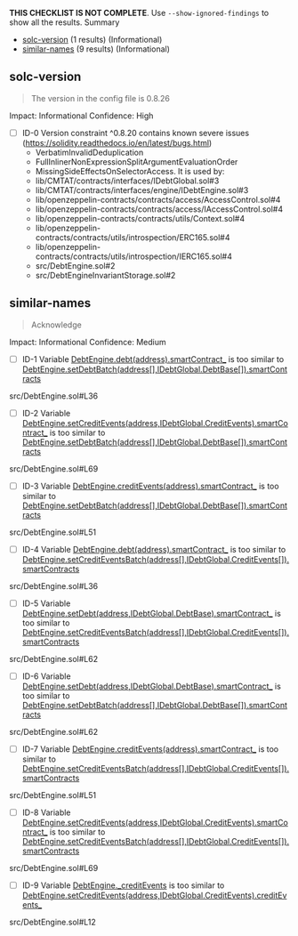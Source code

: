 **THIS CHECKLIST IS NOT COMPLETE**. Use `--show-ignored-findings` to show all the results.
Summary
 - [solc-version](#solc-version) (1 results) (Informational)
 - [similar-names](#similar-names) (9 results) (Informational)
## solc-version

> The version in the config file is 0.8.26

Impact: Informational
Confidence: High
 - [ ] ID-0
	Version constraint ^0.8.20 contains known severe issues (https://solidity.readthedocs.io/en/latest/bugs.html)
	- VerbatimInvalidDeduplication
	- FullInlinerNonExpressionSplitArgumentEvaluationOrder
	- MissingSideEffectsOnSelectorAccess.
	 It is used by:
	- lib/CMTAT/contracts/interfaces/IDebtGlobal.sol#3
	- lib/CMTAT/contracts/interfaces/engine/IDebtEngine.sol#3
	- lib/openzeppelin-contracts/contracts/access/AccessControl.sol#4
	- lib/openzeppelin-contracts/contracts/access/IAccessControl.sol#4
	- lib/openzeppelin-contracts/contracts/utils/Context.sol#4
	- lib/openzeppelin-contracts/contracts/utils/introspection/ERC165.sol#4
	- lib/openzeppelin-contracts/contracts/utils/introspection/IERC165.sol#4
	- src/DebtEngine.sol#2
	- src/DebtEngineInvariantStorage.sol#2

## similar-names

> Acknowledge

Impact: Informational
Confidence: Medium
 - [ ] ID-1
Variable [DebtEngine.debt(address).smartContract_](src/DebtEngine.sol#L36) is too similar to [DebtEngine.setDebtBatch(address[],IDebtGlobal.DebtBase[]).smartContracts](src/DebtEngine.sol#L89)

src/DebtEngine.sol#L36


 - [ ] ID-2
Variable [DebtEngine.setCreditEvents(address,IDebtGlobal.CreditEvents).smartContract_](src/DebtEngine.sol#L69) is too similar to [DebtEngine.setDebtBatch(address[],IDebtGlobal.DebtBase[]).smartContracts](src/DebtEngine.sol#L89)

src/DebtEngine.sol#L69


 - [ ] ID-3
Variable [DebtEngine.creditEvents(address).smartContract_](src/DebtEngine.sol#L51) is too similar to [DebtEngine.setDebtBatch(address[],IDebtGlobal.DebtBase[]).smartContracts](src/DebtEngine.sol#L89)

src/DebtEngine.sol#L51


 - [ ] ID-4
Variable [DebtEngine.debt(address).smartContract_](src/DebtEngine.sol#L36) is too similar to [DebtEngine.setCreditEventsBatch(address[],IDebtGlobal.CreditEvents[]).smartContracts](src/DebtEngine.sol#L76)

src/DebtEngine.sol#L36


 - [ ] ID-5
Variable [DebtEngine.setDebt(address,IDebtGlobal.DebtBase).smartContract_](src/DebtEngine.sol#L62) is too similar to [DebtEngine.setCreditEventsBatch(address[],IDebtGlobal.CreditEvents[]).smartContracts](src/DebtEngine.sol#L76)

src/DebtEngine.sol#L62


 - [ ] ID-6
Variable [DebtEngine.setDebt(address,IDebtGlobal.DebtBase).smartContract_](src/DebtEngine.sol#L62) is too similar to [DebtEngine.setDebtBatch(address[],IDebtGlobal.DebtBase[]).smartContracts](src/DebtEngine.sol#L89)

src/DebtEngine.sol#L62


 - [ ] ID-7
Variable [DebtEngine.creditEvents(address).smartContract_](src/DebtEngine.sol#L51) is too similar to [DebtEngine.setCreditEventsBatch(address[],IDebtGlobal.CreditEvents[]).smartContracts](src/DebtEngine.sol#L76)

src/DebtEngine.sol#L51


 - [ ] ID-8
Variable [DebtEngine.setCreditEvents(address,IDebtGlobal.CreditEvents).smartContract_](src/DebtEngine.sol#L69) is too similar to [DebtEngine.setCreditEventsBatch(address[],IDebtGlobal.CreditEvents[]).smartContracts](src/DebtEngine.sol#L76)

src/DebtEngine.sol#L69


 - [ ] ID-9
Variable [DebtEngine._creditEvents](src/DebtEngine.sol#L12) is too similar to [DebtEngine.setCreditEvents(address,IDebtGlobal.CreditEvents).creditEvents_](src/DebtEngine.sol#L69)

src/DebtEngine.sol#L12

